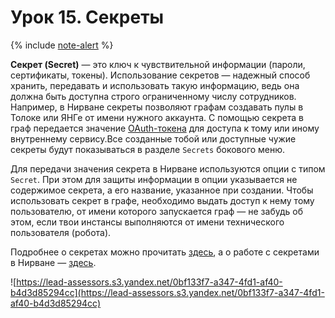 # Урок 15. Секреты

{% include [note-alert](../_includes/onboarding-alert.md) %}

**Секрет (Secret)** — это ключ к чувствительной информации (пароли, сертификаты, токены). Использование секретов — надежный способ хранить, передавать и использовать такую информацию, ведь она должна быть доступна строго ограниченному числу сотрудников. Например, в Нирване секреты позволяют графам создавать пулы в Толоке или ЯНГе от имени нужного аккаунта. С помощью секрета в граф передается значение [OAuth-токена](https://tech.yandex.ru/oauth/doc/dg/concepts/glossary-docpage/) для доступа к тому или иному внутреннему сервису.Все созданные тобой или доступные чужие секреты будут показываться в разделе `Secrets` бокового меню.

Для передачи значения секрета в Нирване используются опции с типом `Secret`. При этом для защиты информации в опции указывается не содержимое секрета, а его название, указанное при создании. Чтобы использовать секрет в графе, необходимо выдать доступ к нему тому пользователю, от имени которого запускается граф — не забудь об этом, если твои инстансы выполняются от имени технического пользователя (робота).

Подробнее о секретах можно прочитать [здесь](https://wiki.yandex-team.ru/passport/yav-usage/), а о работе с секретами в Нирване — [здесь](https://wiki.yandex-team.ru/nirvana/vodstvo/rabota-s-sekretami-v-nirvane/#obnovleniesekretamytoken).

![https://lead-assessors.s3.yandex.net/0bf133f7-a347-4fd1-af40-b4d3d85294cc](https://lead-assessors.s3.yandex.net/0bf133f7-a347-4fd1-af40-b4d3d85294cc)
